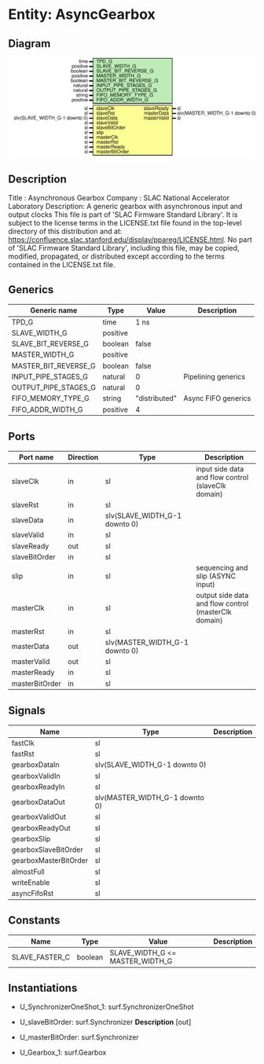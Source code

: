 # Entity: AsyncGearbox

## Diagram

![Diagram](AsyncGearbox.svg "Diagram")
## Description

Title      : Asynchronous Gearbox
Company    : SLAC National Accelerator Laboratory
Description: A generic gearbox with asynchronous input and output clocks
This file is part of 'SLAC Firmware Standard Library'.
It is subject to the license terms in the LICENSE.txt file found in the
top-level directory of this distribution and at:
   https://confluence.slac.stanford.edu/display/ppareg/LICENSE.html.
No part of 'SLAC Firmware Standard Library', including this file,
may be copied, modified, propagated, or distributed except according to
the terms contained in the LICENSE.txt file.
## Generics

| Generic name         | Type     | Value         | Description          |
| -------------------- | -------- | ------------- | -------------------- |
| TPD_G                | time     | 1 ns          |                      |
| SLAVE_WIDTH_G        | positive |               |                      |
| SLAVE_BIT_REVERSE_G  | boolean  | false         |                      |
| MASTER_WIDTH_G       | positive |               |                      |
| MASTER_BIT_REVERSE_G | boolean  | false         |                      |
| INPUT_PIPE_STAGES_G  | natural  | 0             | Pipelining generics  |
| OUTPUT_PIPE_STAGES_G | natural  | 0             |                      |
| FIFO_MEMORY_TYPE_G   | string   | "distributed" | Async FIFO generics  |
| FIFO_ADDR_WIDTH_G    | positive | 4             |                      |
## Ports

| Port name      | Direction | Type                           | Description                                          |
| -------------- | --------- | ------------------------------ | ---------------------------------------------------- |
| slaveClk       | in        | sl                             | input side data and flow control (slaveClk domain)   |
| slaveRst       | in        | sl                             |                                                      |
| slaveData      | in        | slv(SLAVE_WIDTH_G-1 downto 0)  |                                                      |
| slaveValid     | in        | sl                             |                                                      |
| slaveReady     | out       | sl                             |                                                      |
| slaveBitOrder  | in        | sl                             |                                                      |
| slip           | in        | sl                             | sequencing and slip (ASYNC input)                    |
| masterClk      | in        | sl                             | output side data and flow control (masterClk domain) |
| masterRst      | in        | sl                             |                                                      |
| masterData     | out       | slv(MASTER_WIDTH_G-1 downto 0) |                                                      |
| masterValid    | out       | sl                             |                                                      |
| masterReady    | in        | sl                             |                                                      |
| masterBitOrder | in        | sl                             |                                                      |
## Signals

| Name                  | Type                           | Description |
| --------------------- | ------------------------------ | ----------- |
| fastClk               | sl                             |             |
| fastRst               | sl                             |             |
| gearboxDataIn         | slv(SLAVE_WIDTH_G-1 downto 0)  |             |
| gearboxValidIn        | sl                             |             |
| gearboxReadyIn        | sl                             |             |
| gearboxDataOut        | slv(MASTER_WIDTH_G-1 downto 0) |             |
| gearboxValidOut       | sl                             |             |
| gearboxReadyOut       | sl                             |             |
| gearboxSlip           | sl                             |             |
| gearboxSlaveBitOrder  | sl                             |             |
| gearboxMasterBitOrder | sl                             |             |
| almostFull            | sl                             |             |
| writeEnable           | sl                             |             |
| asyncFifoRst          | sl                             |             |
## Constants

| Name           | Type    | Value                            | Description |
| -------------- | ------- | -------------------------------- | ----------- |
| SLAVE_FASTER_C | boolean |  SLAVE_WIDTH_G <= MASTER_WIDTH_G |             |
## Instantiations

- U_SynchronizerOneShot_1: surf.SynchronizerOneShot
- U_slaveBitOrder: surf.Synchronizer
**Description**
[out]

- U_masterBitOrder: surf.Synchronizer
- U_Gearbox_1: surf.Gearbox

